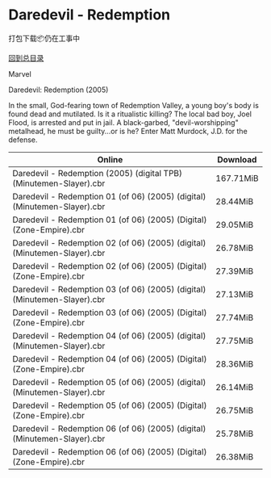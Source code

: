 # Daredevil - Redemption

打包下载📦仍在工事中

[回到总目录](/Catalogs.md)

Marvel

Daredevil: Redemption (2005)

In the small, God-fearing town of Redemption Valley, a young boy's body is found dead and mutilated. Is it a ritualistic killing? The local bad boy, Joel Flood, is arrested and put in jail. A black-garbed, "devil-worshipping" metalhead, he must be guilty...or is he? Enter Matt Murdock, J.D. for the defense.





Online | Download
--- | ---
Daredevil - Redemption (2005) (digital TPB) (Minutemen-Slayer).cbr | 167.71MiB
Daredevil - Redemption 01 (of 06) (2005) (digital) (Minutemen-Slayer).cbr | 28.44MiB
Daredevil - Redemption 01 (of 06) (2005) (Digital) (Zone-Empire).cbr | 29.05MiB
Daredevil - Redemption 02 (of 06) (2005) (digital) (Minutemen-Slayer).cbr | 26.78MiB
Daredevil - Redemption 02 (of 06) (2005) (Digital) (Zone-Empire).cbr | 27.39MiB
Daredevil - Redemption 03 (of 06) (2005) (digital) (Minutemen-Slayer).cbr | 27.13MiB
Daredevil - Redemption 03 (of 06) (2005) (Digital) (Zone-Empire).cbr | 27.74MiB
Daredevil - Redemption 04 (of 06) (2005) (digital) (Minutemen-Slayer).cbr | 27.75MiB
Daredevil - Redemption 04 (of 06) (2005) (Digital) (Zone-Empire).cbr | 28.36MiB
Daredevil - Redemption 05 (of 06) (2005) (digital) (Minutemen-Slayer).cbr | 26.14MiB
Daredevil - Redemption 05 (of 06) (2005) (Digital) (Zone-Empire).cbr | 26.75MiB
Daredevil - Redemption 06 (of 06) (2005) (digital) (Minutemen-Slayer).cbr | 25.78MiB
Daredevil - Redemption 06 (of 06) (2005) (Digital) (Zone-Empire).cbr | 26.38MiB